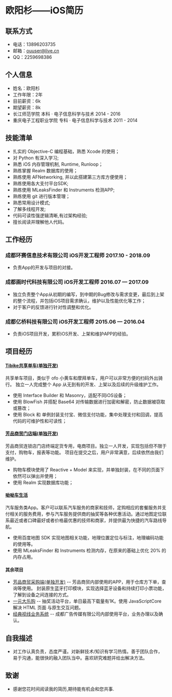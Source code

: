 # 欧阳杉——iOS简历

## 联系方式
* 电话：13896203735
* 邮箱：ouuser@live.cn
* QQ：2259698386
 
## 个人信息
* 姓名：欧阳杉	
* 工作年限：2年
* 目前薪资：6k
* 期望薪资：8k
* 长江师范学院           本科 · 电子信息科学与技术    2014 - 2016
* 重庆电子工程职业学院    专科 · 电子信息科学与技术    2011 - 2014

## 技能清单

* 扎实的 Objective-C 编程基础，熟悉 Xcode 的使用；
* 对 Python 有深入学习;
* 熟悉 iOS 内存管理机制, Runtime, Runloop；
* 熟练掌握 Realm 数据库的使用；
* 熟练使用 AFNetworking, 并以此搭建第三方库方便使用；
* 熟练使用各大支付平台SDK;
* 熟练使用 MLeaksFinder 和 Instruments 检测APP;
* 熟练使用 git 进行版本管理；
* 熟悉常用设计模式;
* 了解多线程开发;
* 代码可读性强逻辑清晰,有过架构经验;
* 擅长阅读并理解他人代码。

## 工作经历

### 成都环赛信息技术有限公司 iOS开发工程师  2017.10 - 2018.09
* 负责App的开发与项目的对接。

### 成都画时代科技有限公司  iOS开发工程师   2016.07 — 2017.09

* 独立负责整个App从初期的编写，到中期的Bug修改与需求变更，最后到上架的整个流程，并包括iOS项目需求确认，维护以及性能优化等工作；
* 对于客户的反馈进行针对性调整和优化。  

### 成都亿桥科技有限公司	  iOS开发工程师   2015.06 — 2016.04

* 负责iOS项目开发，累积iOS开发、上架和维护APP的经验。

## 项目经历
#### [Tibike共享单车(单独开发)](https://itunes.apple.com/cn/app/tibike/id1221822385?l=zh&ls=1&mt=8) 

共享单车项目，类似于 ofo 小黄车和摩拜单车，用户可以非常方便的扫码外出骑行。
独立一人完成整个 App 从无到有的开发、上架以及后续的升级维护工作。

* 使用 Interface Builder 和 Masonry，适配不同iOS设备；
* 使用 BlowFish 并搭配 Base64 对传输数据进行加密和解密，防止数据被窃取或篡改；
* 使用 Block 和 单例封装支付宝、微信支付功能，集中处理支付和回调，提高代码的可维护性和可读性；

#### [芳品商贸门店端(单独开发)](https://itunes.apple.com/cn/app/%E8%8A%B3%E5%93%81%E5%95%86%E8%B4%B8%E9%97%A8%E5%BA%97%E7%AB%AF/id1197963132?l=zh&ls=1&mt=8)  

芳品商贸连锁店门店终端定货专用，电商项目。独立一人开发，实现包括但不限于支付，购物车，报表等功能。
项目在提交之后，用户非常满意，后续依然由我们维护。

* 购物车模块使用了 Reactive + Model 来实现，并单独封装，在不同的页面下依然可以弹出并使用；   
* 使用 Realm 实现数据库功能；

#### [呦呦车生活](https://itunes.apple.com/app/id1073407938)  

汽车服务类App。客户可以联系汽车服务的商家和技师，定购相应的套餐服务并支付相关的服务费用，参与汽车服务提供商的抽奖等各种优惠活动。通过地图定位联系最近或者口碑最好或者价格最优惠的技师和商家，并提供最为快捷的汽车路线导航。

* 使用百度地图 SDK 实现地图相关功能，地理位置定位与标注，地理编码功能的使用等。  
* 使用 MLeaksFinder 和 Instruments 检测内存，在原来的基础上优化 20% 的内存占用。

#### 其余项目
* [芳品商贸采购端(单独开发)](https://itunes.apple.com/cn/app/%E8%8A%B3%E5%93%81%E5%95%86%E8%B4%B8%E9%87%87%E8%B4%AD%E7%AB%AF/id1197958662?l=zh&ls=1&mt=8) -- 芳品商贸内部使用的APP，用于仓库方下单，查询等使用。 封装原生蓝牙打印模块，实现选择蓝牙设备和持续打印小票功能，了解到设备之间连接的方式。 
* [一元大乐购](https://itunes.apple.com/cn/app/%E4%B8%80%E5%85%83%E5%A4%A7%E4%B9%90%E8%B4%AD/id1076104630?l=zh&ls=1&mt=8) --  抽奖活动平台，单日最高下载量有1K。使用 JavaScriptCore 解决 HTML 页面 与原生交互问题。
* [经典视线业务系统](https://itunes.apple.com/us/app/%E7%BB%8F%E5%85%B8%E8%A7%86%E7%BA%BF%E4%B8%9A%E5%8A%A1%E7%B3%BB%E7%BB%9F/id1144443316?l=zh&ls=1&mt=8) -- 成都广告传媒有限公司内部使用平台，业务办理以及确认。

## 自我描述

* 对工作认真负责，态度严谨。对新鲜技术/知识有学习热情。善于团队合作，易于沟通，能很快的融入团队当中。喜欢研究难题并给出解决方法。

## 致谢

* 感谢您花时间阅读我的简历,期待能有机会和您共事.
